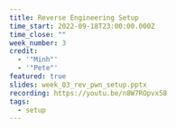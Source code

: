 ```yaml
---
title: Reverse Engineering Setup
time_start: 2022-09-18T23:00:00.000Z
time_close: ""
week_number: 3
credit:
  - '"Minh"'
  - '"Pete"'
featured: true
slides: week_03_rev_pwn_setup.pptx
recording: https://youtu.be/n8W7ROpvx58
tags:
  - setup
---
```

